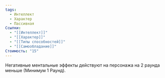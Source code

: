 ```yaml
---
tags:
  - Интеллект
  - Характер
  - Пассивная
Ссылки:
  - "[[Интеллект]]"
  - "[[Характер]]"
  - "[[Типы способностей]]"
  - "[[Самообладание]]"
Стоимость: "15"
---
```

Негативные ментальные эффекты действуют на персонажа на 2 раунда меньше (Минимум 1 Раунд).